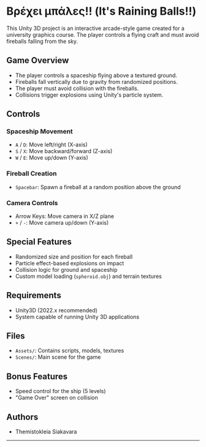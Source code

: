 # Βρέχει μπάλες!! (It's Raining Balls!!)

This Unity 3D project is an interactive arcade-style game created for a university graphics course. The player controls a flying craft and must avoid fireballs falling from the sky.

## Game Overview

- The player controls a spaceship flying above a textured ground.
- Fireballs fall vertically due to gravity from randomized positions.
- The player must avoid collision with the fireballs.
- Collisions trigger explosions using Unity's particle system.

## Controls

### Spaceship Movement
- `A` / `D`: Move left/right (X-axis)
- `S` / `X`: Move backward/forward (Z-axis)
- `W` / `E`: Move up/down (Y-axis)

### Fireball Creation
- `Spacebar`: Spawn a fireball at a random position above the ground

### Camera Controls
- Arrow Keys: Move camera in X/Z plane
- `+` / `-`: Move camera up/down (Y-axis)

## Special Features

- Randomized size and position for each fireball
- Particle effect-based explosions on impact
- Collision logic for ground and spaceship
- Custom model loading (`spheroid.obj`) and terrain textures

## Requirements

- Unity3D (2022.x recommended)
- System capable of running Unity 3D applications

## Files

- `Assets/`: Contains scripts, models, textures
- `Scenes/`: Main scene for the game

## Bonus Features

- Speed control for the ship (5 levels)
- "Game Over" screen on collision

## Authors

- Themistokleia Siakavara
---
